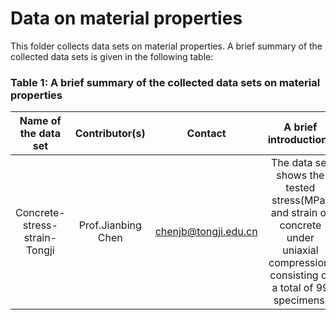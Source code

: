 # Data on material properties

This folder collects data sets on material properties. 
A brief summary of the collected data sets is given in the following table:

### Table 1: A brief summary of the collected data sets on material properties
|Name of the data set|Contributor(s)|Contact|A brief introductions|
|:------------------:|:---------:|:-----:|:-------------------:|
|Concrete-stress-strain-Tongji|Prof.Jianbing Chen|chenjb@tongji.edu.cn|The data set shows the tested stress(MPa) and strain of concrete under uniaxial compression, consisting of a total of 99 specimens.|



